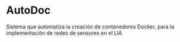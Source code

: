 # AutoDoc
Sistema que automatiza la creación de contenedores Docker, para la implementación de redes de sensores en el LIA  

